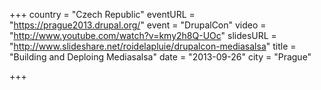 +++
country = "Czech Republic"
eventURL = "https://prague2013.drupal.org/"
event = "DrupalCon"
video = "http://www.youtube.com/watch?v=kmy2h8Q-UOc"
slidesURL = "http://www.slideshare.net/roidelapluie/drupalcon-mediasalsa"
title = "Building and Deploing Mediasalsa"
date = "2013-09-26"
city = "Prague"

+++

